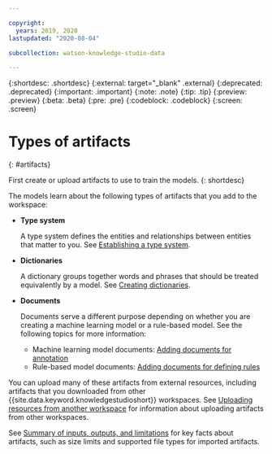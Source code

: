 ```yaml
---

copyright:
  years: 2019, 2020
lastupdated: "2020-08-04"

subcollection: watson-knowledge-studio-data

---
```


{:shortdesc: .shortdesc}
{:external: target="_blank" .external}
{:deprecated: .deprecated}
{:important: .important}
{:note: .note}
{:tip: .tip}
{:preview: .preview}
{:beta: .beta}
{:pre: .pre}
{:codeblock: .codeblock}
{:screen: .screen}

# Types of artifacts
{: #artifacts}

First create or upload artifacts to use to train the models.
{: shortdesc}

The models learn about the following types of artifacts that you add to the workspace:

- **Type system**

    A type system defines the entities and relationships between entities that matter to you. See [Establishing a type system](/docs/watson-knowledge-studio-data?topic=watson-knowledge-studio-data-typesystem).

- **Dictionaries**

    A dictionary groups together words and phrases that should be treated equivalently by a model. See [Creating dictionaries](/docs/watson-knowledge-studio-data?topic=watson-knowledge-studio-data-dictionaries).

- **Documents**

    Documents serve a different purpose depending on whether you are creating a machine learning model or a rule-based model. See the following topics for more information:
    - Machine learning model documents: [Adding documents for annotation](/docs/watson-knowledge-studio-data?topic=watson-knowledge-studio-data-documents-for-annotation)
    - Rule-based model documents: [Adding documents for defining rules](/docs/watson-knowledge-studio-data?topic=watson-knowledge-studio-data-wks_rule_anno_add)

You can upload many of these artifacts from external resources, including artifacts that you downloaded from other {{site.data.keyword.knowledgestudioshort}} workspaces. See [Uploading resources from another workspace](/docs/watson-knowledge-studio-data?topic=watson-knowledge-studio-data-exportimport) for information about uploading artifacts from other workspaces.

See [Summary of inputs, outputs, and limitations](/docs/watson-knowledge-studio-data?topic=watson-knowledge-studio-data-create-project#wks_formats) for key facts about artifacts, such as size limits and supported file types for imported artifacts.

